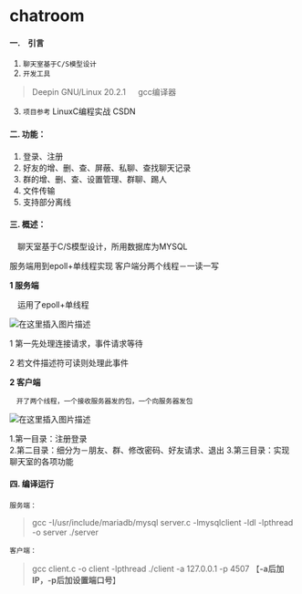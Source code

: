 # chatroom
####  一.　引言

 1. `聊天室基于C/S模型设计`
 2. `开发工具`
 
> Deepin GNU/Linux 20.2.1  　
> gcc编译器

 3. `项目参考`
   LinuxC编程实战
   CSDN

####   二. **功能：**
 1. 登录、注册
 2.  好友的增、删、查、屏蔽、私聊、查找聊天记录
 3. 群的增、删、查、设置管理、群聊、踢人
 4.  文件传输
 5. 支持部分离线

####  三. **概述：**
　聊天室基于C/S模型设计，所用数据库为MYSQL

服务端用到epoll+单线程实现
客户端分两个线程－一读一写

   **1 服务端**
   
   　运用了epoll+单线程
    
    
   ![在这里插入图片描述](https://img-blog.csdnimg.cn/81fe1eb0ca014f7794bfaa385c6f9d91.jpg?x-oss-process=image/watermark,type_ZmFuZ3poZW5naGVpdGk,shadow_10,text_aHR0cHM6Ly9ibG9nLmNzZG4ubmV0L3dlaXhpbl81MTI1OTgzNA==,size_16,color_FFFFFF,t_70#pic_center)
  
  1 第一先处理连接请求，事件请求等待
  
  2 若文件描述符可读则处理此事件


   **2 客户端**
   
   	　开了两个线程，一个接收服务器发的包，一个向服务器发包
     
   ![在这里插入图片描述](https://img-blog.csdnimg.cn/4c619a580482470fa19fc300898a49e3.jpg#pic_center)
   
   1.第一目录：注册登录  
   2.第二目录：细分为－朋友、群、修改密码、好友请求、退出
   3.第三目录：实现聊天室的各项功能


####  四. 编译运行

`服务端：`
>  gcc -I/usr/include/mariadb/mysql server.c -lmysqlclient -ldl -lpthread -o server
>  ./server

`客户端：`

> gcc client.c -o client -lpthread
> ./client -a 127.0.0.1 -p 4507     【**-a后加IP，-p后加设置端口号**】
